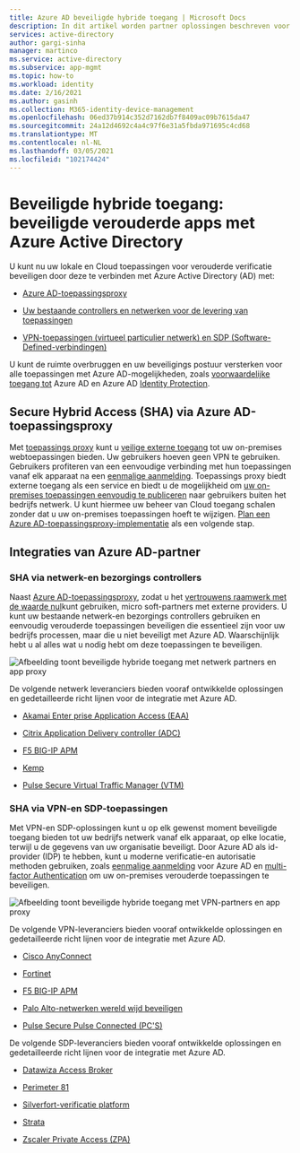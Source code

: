 ```yaml
---
title: Azure AD beveiligde hybride toegang | Microsoft Docs
description: In dit artikel worden partner oplossingen beschreven voor het integreren van uw bestaande on-premises, open bare Cloud of persoonlijke Cloud toepassingen met Azure AD. Beveilig uw verouderde apps door app Delivery controllers of Networks te verbinden met Azure AD.
services: active-directory
author: gargi-sinha
manager: martinco
ms.service: active-directory
ms.subservice: app-mgmt
ms.topic: how-to
ms.workload: identity
ms.date: 2/16/2021
ms.author: gasinh
ms.collection: M365-identity-device-management
ms.openlocfilehash: 06ed37b914c352d7162db7f8409ac09b7615da47
ms.sourcegitcommit: 24a12d4692c4a4c97f6e31a5fbda971695c4cd68
ms.translationtype: MT
ms.contentlocale: nl-NL
ms.lasthandoff: 03/05/2021
ms.locfileid: "102174424"
---
```

# <a name="secure-hybrid-access-secure-legacy-apps-with-azure-active-directory"></a>Beveiligde hybride toegang: beveiligde verouderde apps met Azure Active Directory

U kunt nu uw lokale en Cloud toepassingen voor verouderde verificatie beveiligen door deze te verbinden met Azure Active Directory (AD) met:

- [Azure AD-toepassingsproxy](#secure-hybrid-access-sha-through-azure-ad-application-proxy)

- [Uw bestaande controllers en netwerken voor de levering van toepassingen](#sha-through-networking-and-delivery-controllers)

- [VPN-toepassingen (virtueel particulier netwerk) en SDP (Software-Defined-verbindingen)](#sha-through-vpn-and-sdp-applications)

U kunt de ruimte overbruggen en uw beveiligings postuur versterken voor alle toepassingen met Azure AD-mogelijkheden, zoals [voorwaardelijke toegang tot](../conditional-access/overview.md) Azure AD en Azure AD [Identity Protection](../identity-protection/overview-identity-protection.md).

## <a name="secure-hybrid-access-sha-through-azure-ad-application-proxy"></a>Secure Hybrid Access (SHA) via Azure AD-toepassingsproxy
  
Met [toepassings proxy](./what-is-application-proxy.md) kunt u [veilige externe toegang](./application-proxy.md) tot uw on-premises webtoepassingen bieden. Uw gebruikers hoeven geen VPN te gebruiken. Gebruikers profiteren van een eenvoudige verbinding met hun toepassingen vanaf elk apparaat na een [eenmalige aanmelding](./add-application-portal-setup-sso.md). Toepassings proxy biedt externe toegang als een service en biedt u de mogelijkheid om [uw on-premises toepassingen eenvoudig te publiceren](./application-proxy-add-on-premises-application.md) naar gebruikers buiten het bedrijfs netwerk. U kunt hiermee uw beheer van Cloud toegang schalen zonder dat u uw on-premises toepassingen hoeft te wijzigen. [Plan een Azure AD-toepassingsproxy-implementatie](./application-proxy-deployment-plan.md) als een volgende stap.

## <a name="azure-ad-partner-integrations"></a>Integraties van Azure AD-partner

### <a name="sha-through-networking-and-delivery-controllers"></a>SHA via netwerk-en bezorgings controllers

Naast [Azure AD-toepassingsproxy](./what-is-application-proxy.md), zodat u het [vertrouwens raamwerk met de waarde nul](https://www.microsoft.com/security/blog/2020/04/02/announcing-microsoft-zero-trust-assessment-tool/)kunt gebruiken, micro soft-partners met externe providers. U kunt uw bestaande netwerk-en bezorgings controllers gebruiken en eenvoudig verouderde toepassingen beveiligen die essentieel zijn voor uw bedrijfs processen, maar die u niet beveiligt met Azure AD. Waarschijnlijk hebt u al alles wat u nodig hebt om deze toepassingen te beveiligen.

![Afbeelding toont beveiligde hybride toegang met netwerk partners en app proxy](./media/secure-hybrid-access/secure-hybrid-access.png)

De volgende netwerk leveranciers bieden vooraf ontwikkelde oplossingen en gedetailleerde richt lijnen voor de integratie met Azure AD.

- [Akamai Enter prise Application Access (EAA)](https://docs.microsoft.com/azure/active-directory/saas-apps/akamai-tutorial)

- [Citrix Application Delivery controller (ADC)](https://docs.microsoft.com/azure/active-directory/saas-apps/citrix-netscaler-tutorial)

- [F5 BIG-IP APM](https://docs.microsoft.com/azure/active-directory/manage-apps/f5-aad-integration)

- [Kemp](https://docs.microsoft.com/azure/active-directory/saas-apps/kemp-tutorial)

- [Pulse Secure Virtual Traffic Manager (VTM)](https://docs.microsoft.com/azure/active-directory/saas-apps/pulse-secure-virtual-traffic-manager-tutorial)

### <a name="sha-through-vpn-and-sdp-applications"></a>SHA via VPN-en SDP-toepassingen

Met VPN-en SDP-oplossingen kunt u op elk gewenst moment beveiligde toegang bieden tot uw bedrijfs netwerk vanaf elk apparaat, op elke locatie, terwijl u de gegevens van uw organisatie beveiligt. Door Azure AD als id-provider (IDP) te hebben, kunt u moderne verificatie-en autorisatie methoden gebruiken, zoals [eenmalige aanmelding](./what-is-single-sign-on.md) voor Azure AD en [multi-factor Authentication](../authentication/concept-mfa-howitworks.md) om uw on-premises verouderde toepassingen te beveiligen.  

![Afbeelding toont beveiligde hybride toegang met VPN-partners en app proxy ](./media/secure-hybrid-access/app-proxy-vpn.png)

De volgende VPN-leveranciers bieden vooraf ontwikkelde oplossingen en gedetailleerde richt lijnen voor de integratie met Azure AD.

- [Cisco AnyConnect](https://docs.microsoft.com/azure/active-directory/saas-apps/cisco-anyconnect)

- [Fortinet](https://docs.microsoft.com/azure/active-directory/saas-apps/fortigate-ssl-vpn-tutorial)

- [F5 BIG-IP APM](https://docs.microsoft.com/azure/active-directory/manage-apps/f5-aad-password-less-vpn)

- [Palo Alto-netwerken wereld wijd beveiligen](https://docs.microsoft.com/azure/active-directory/saas-apps/paloaltoadmin-tutorial)

- [Pulse Secure Pulse Connected (PC'S)](https://docs.microsoft.com/azure/active-directory/saas-apps/pulse-secure-pcs-tutorial)

De volgende SDP-leveranciers bieden vooraf ontwikkelde oplossingen en gedetailleerde richt lijnen voor de integratie met Azure AD.

- [Datawiza Access Broker](https://docs.microsoft.com/azure/active-directory/manage-apps/add-application-portal-setup-oidc-sso)

- [Perimeter 81](https://docs.microsoft.com/azure/active-directory/saas-apps/perimeter-81-tutorial#:~:text=For%20SSO%20to%20work,%20you%20need%20to%20establish,to%20test%20Azure%20AD%20single%20sign-on%20with%20B.Simon.)

- [Silverfort-verificatie platform](https://docs.microsoft.com/azure/active-directory/manage-apps/add-application-portal-setup-oidc-sso)

- [Strata](https://docs.microsoft.com/azure/active-directory/saas-apps/maverics-identity-orchestrator-saml-connector-tutorial)

- [Zscaler Private Access (ZPA)](https://docs.microsoft.com/azure/active-directory/saas-apps/zscalerprivateaccess-tutorial)
